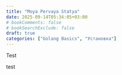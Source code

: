 ```yaml
---
title: "Moya Pervaya Statya"
date: 2025-09-14T05:34:05+03:00
# bookComments: false
# bookSearchExclude: false
draft: true
categories: ["Golang Basics", "Установка"]
---
```

Test

test